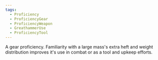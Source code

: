 ```yaml
---
tags:
  - Proficiency
  - ProficiencyGear
  - ProficiencyWeapon
  - GreathammerUse
  - ProficiencyTool
---
```

A gear proficiency. Familiarity with a large mass's extra heft and weight distribution improves it's use in combat or as a tool and upkeep efforts.